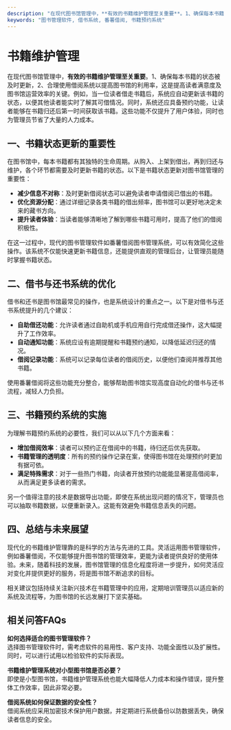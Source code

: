 ```yaml
---
description: "在现代图书馆管理中，**有效的书籍维护管理至关重要**。1、确保每本书籍的状态被及时更新，2、合理使用借阅系统以提高图书馆的利用率，这是提高读者满意度及图书馆运营效率的关键。例如，当一位读者借走书籍后，系统应自动更新该书籍的状态，以便其他读者能实时了解其可借情况。同时，系统还应具备预约功能，让读者能够在书籍归还后第一时间获取该书籍。这些功能不仅提升了用户体验，同时也为管理员节省了大量的人力成本。"
keywords: "图书管理软件, 借书系统, 番薯借阅, 书籍预约系统"
---
```

# 书籍维护管理

在现代图书馆管理中，**有效的书籍维护管理至关重要**。1、确保每本书籍的状态被及时更新，2、合理使用借阅系统以提高图书馆的利用率，这是提高读者满意度及图书馆运营效率的关键。例如，当一位读者借走书籍后，系统应自动更新该书籍的状态，以便其他读者能实时了解其可借情况。同时，系统还应具备预约功能，让读者能够在书籍归还后第一时间获取该书籍。这些功能不仅提升了用户体验，同时也为管理员节省了大量的人力成本。

## **一、书籍状态更新的重要性**

在图书馆中，每本书籍都有其独特的生命周期。从购入、上架到借出，再到归还与维护，各个环节都需要及时更新书籍的状态。以下是书籍状态更新对图书馆管理的重要性：

- **减少信息不对称**：及时更新借阅状态可以避免读者申请借阅已借出的书籍。
- **优化资源分配**：通过详细记录各类书籍的借出频率，图书馆可以更好地决定未来的藏书方向。
- **提升读者体验**：当读者能够清晰地了解到哪些书籍可用时，提高了他们的借阅积极性。

在这一过程中，现代的图书管理软件如番薯借阅图书管理系统，可以有效简化这些操作。该系统不仅能快速更新书籍信息，还能提供直观的管理后台，让管理员能随时掌握书籍状态。

## **二、借书与还书系统的优化**

借书和还书是图书馆最常见的操作，也是系统设计的重点之一。以下是对借书与还书系统提升的几个建议：

- **自助借还功能**：允许读者通过自助机或手机应用自行完成借还操作，这大幅提升了工作效率。
- **自动通知功能**：系统应设有逾期提醒和书籍预约通知，以降低延迟归还的情况。
- **借阅记录功能**：系统可以记录每位读者的借阅历史，以便他们查阅并推荐其他书籍。

使用番薯借阅将这些功能充分整合，能够帮助图书馆实现高度自动化的借书与还书流程，减轻人力负担。

## **三、书籍预约系统的实施**

为理解书籍预约系统的必要性，我们可以从以下几个方面来看：

- **增加借阅效率**：读者可以预约正在借阅中的书籍，待归还后优先获取。
- **书籍管理的透明度**：所有的预约操作记录在案，使得图书馆在处理预约时更加有据可依。
- **满足特殊需求**：对于一些热门书籍，向读者开放预约功能能显著提高借阅率，从而满足更多读者的需求。

另一个值得注意的技术是数据导出功能，即使在系统出现问题的情况下，管理员也可以抽取书籍数据，以便重新录入。这能有效避免书籍信息丢失的问题。

## **四、总结与未来展望**

现代化的书籍维护管理靠的是科学的方法与先进的工具。灵活运用图书管理软件，例如番薯借阅，不仅能够提升图书馆的管理效率，更能为读者提供良好的使用体验。未来，随着科技的发展，图书馆管理的信息化程度将进一步提升，如何灵活应对变化并提供更好的服务，将是图书馆不断追求的目标。

相关建议包括持续关注新兴技术在书籍管理中的应用，定期培训管理员以适应新的系统及流程等，为图书馆的长远发展打下坚实基础。

## 相关问答FAQs

**如何选择适合的图书管理软件？**  
选择图书管理软件时，需考虑软件的易用性、客户支持、功能全面性以及扩展性。同时，可以进行试用以检验软件的实际表现。

**书籍维护管理系统对小型图书馆是否必要？**  
即使是小型图书馆，书籍维护管理系统也能大幅降低人力成本和操作错误，提升整体工作效率，因此非常必要。

**借阅系统如何保证数据的安全性？**  
借阅系统应采用加密技术保护用户数据，并定期进行系统备份以防数据丢失，确保读者信息的安全。
